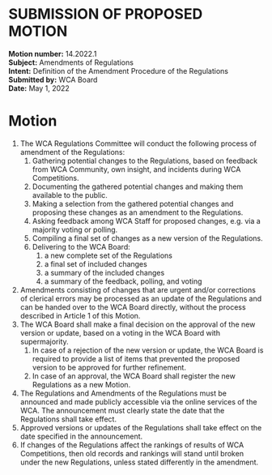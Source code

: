# SUBMISSION OF PROPOSED MOTION

**Motion number:** 14.2022.1  
**Subject:** Amendments of Regulations  
**Intent:** Definition of the Amendment Procedure of the Regulations  
**Submitted by:** WCA Board  
**Date:** May 1, 2022  

# Motion

1. The WCA Regulations Committee will conduct the following process of amendment of the Regulations:
   1. Gathering potential changes to the Regulations, based on feedback from WCA Community, own insight, and incidents during WCA Competitions.
   2. Documenting the gathered potential changes and making them available to the public.
   3. Making a selection from the gathered potential changes and proposing these changes as an amendment to the Regulations.
   4. Asking feedback among WCA Staff for proposed changes, e.g. via a majority voting or polling.
   5. Compiling a final set of changes as a new version of the Regulations.
   6. Delivering to the WCA Board:
      1. a new complete set of the Regulations
      2. a final set of included changes
      3. a summary of the included changes
      4. a summary of the feedback, polling, and voting
2. Amendments consisting of changes that are urgent and/or corrections of clerical errors may be processed as an update of the Regulations and can be handed over to the WCA Board directly, without the process described in Article 1 of this Motion.
3. The WCA Board shall make a final decision on the approval of the new version or update, based on a voting in the WCA Board with supermajority.
   1. In case of a rejection of the new version or update, the WCA Board is required to provide a list of items that prevented the proposed version to be approved for further refinement.
   2. In case of an approval, the WCA Board shall register the new Regulations as a new Motion.
4. The Regulations and Amendments of the Regulations must be announced and made publicly accessible via the online services of the WCA. The announcement must clearly state the date that the Regulations shall take effect.
5. Approved versions or updates of the Regulations shall take effect on the date specified in the announcement.
6. If changes of the Regulations affect the rankings of results of WCA Competitions, then old records and rankings will stand until broken under the new Regulations, unless stated differently in the amendment.
